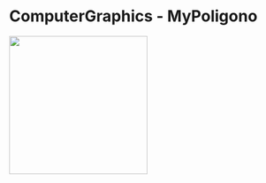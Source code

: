 # ComputerGraphics - MyPoligono

<img src="https://media.githubusercontent.com/media/matteomaraziti/ComputerGraphics/main/ApplicationLogo.jpg" width="250" height="250">

